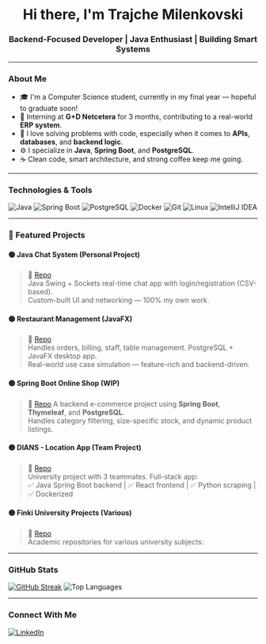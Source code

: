 <h1 align="center">Hi there, I'm Trajche Milenkovski</h1>
<h3 align="center">Backend-Focused Developer | Java Enthusiast | Building Smart Systems</h3>

---

### About Me

- 🎓 I'm a Computer Science student, currently in my final year — hopeful to graduate soon!
- 💼 Interning at **G+D Netcetera** for 3 months, contributing to a real-world **ERP system**.
- 🧠 I love solving problems with code, especially when it comes to **APIs**, **databases**, and **backend logic**.
- ⚙️ I specialize in **Java**, **Spring Boot**, and **PostgreSQL**.
- ☕ Clean code, smart architecture, and strong coffee keep me going.

---

### Technologies & Tools

![Java](https://img.shields.io/badge/Java-ED8B00?style=for-the-badge&logo=java&logoColor=white)
![Spring Boot](https://img.shields.io/badge/Spring_Boot-6DB33F?style=for-the-badge&logo=spring-boot&logoColor=white)
![PostgreSQL](https://img.shields.io/badge/PostgreSQL-316192?style=for-the-badge&logo=postgresql&logoColor=white)
![Docker](https://img.shields.io/badge/Docker-2496ED?style=for-the-badge&logo=docker&logoColor=white)
![Git](https://img.shields.io/badge/Git-F05032?style=for-the-badge&logo=git&logoColor=white)
![Linux](https://img.shields.io/badge/Linux-FCC624?style=for-the-badge&logo=linux&logoColor=black)
![IntelliJ IDEA](https://img.shields.io/badge/IDE-IntelliJIDEA-blue?style=for-the-badge&logo=intellij-idea)

---

### 💼 Featured Projects

#### 🟢 **Java Chat System** (Personal Project)  
> 🔗 [Repo](https://github.com/MilenkovskiTrajche/ChatSistem)  
Java Swing + Sockets real-time chat app with login/registration (CSV-based).  
Custom-built UI and networking — 100% my own work.

#### 🟢 **Restaurant Management (JavaFX)**  
> 🔗 [Repo](https://github.com/MilenkovskiTrajche/RestaurantAPP)  
Handles orders, billing, staff, table management. PostgreSQL + JavaFX desktop app.  
Real-world use case simulation — feature-rich and backend-driven.

#### 🟢 **Spring Boot Online Shop (WIP)** 
  > 🔗 [Repo](https://github.com/MilenkovskiTrajche/Spring_Boot)
  A backend e-commerce project using **Spring Boot**, **Thymeleaf**, and **PostgreSQL**.  
  Handles category filtering, size-specific stock, and dynamic product listings.
  
#### 🟡 **DIANS - Location App (Team Project)**  
> 🔗 [Repo](https://github.com/MilenkovskiTrajche/DAS)  
University project with 3 teammates. Full-stack app:  
✅ Java Spring Boot backend | ✅ React frontend | ✅ Python scraping | ✅ Dockerized

#### 🟡 **Finki University Projects (Various)**  
> 🔗 [Repo](https://github.com/MilenkovskiTrajche/FINKI)  
Academic repositories for various university subjects:  

---

### GitHub Stats
[![GitHub Streak](https://streak-stats.demolab.com?user=MilenkovskiTrajche&theme=tokyonight&border_radius=5)](https://git.io/streak-stats)
![Top Languages](https://github-readme-stats.vercel.app/api/top-langs/?username=MilenkovskiTrajche&layout=compact&theme=tokyonight) 

---

### Connect With Me

[![LinkedIn](https://img.shields.io/badge/LinkedIn-blue?style=for-the-badge&logo=linkedin&logoColor=white)](https://www.linkedin.com/in/trajce-milenkovski-60567a329)
